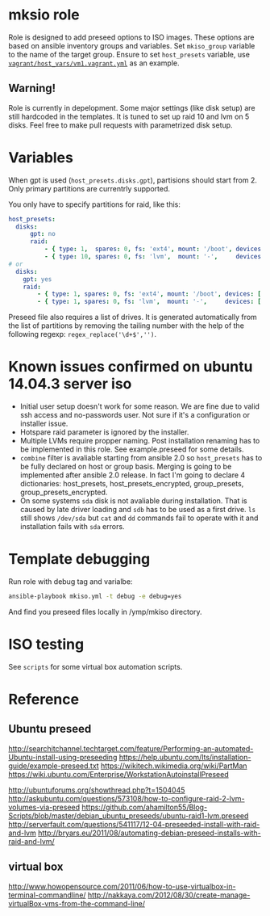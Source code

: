 # mksio role

Role is designed to add preseed options to ISO images. These options are based on ansible inventory groups and variables. Set ```mkiso_group``` variable to the name of the target group. Ensure to set ```host_presets``` variable, use [```vagrant/host_vars/vm1.vagrant.yml```](https://github.com/gitinsky/ansible-role-mkiso/blob/master/vagrant/host_vars/vm1.vagrant.yml) as an example.

## Warning!
Role is currently in depelopment. Some major settings (like disk setup) are still hardcoded in the templates. It is tuned to set up raid 10 and lvm on 5 disks. Feel free to make pull requests with parametrized disk setup.

# Variables

When gpt is used (```host_presets.disks.gpt```), partisions should start from 2. Only primary partitions are currentrly supported.

You only have to specify partitions for raid, like this:

```yml
host_presets:
  disks:
      gpt: no
      raid:
          - { type: 1,  spares: 0, fs: 'ext4', mount: '/boot', devices: ['sdb1', 'sdc1', 'sdd1', 'sde1', 'sdf1'] }
          - { type: 10, spares: 0, fs: 'lvm',  mount: '-',     devices: ['sdb2', 'sdc2', 'sdd2', 'sde2', 'sdf2'] }
# or
  disks:
    gpt: yes
    raid:
        - { type: 1, spares: 0, fs: 'ext4', mount: '/boot', devices: ['sda2', 'sdb2', 'sdc2'] }
        - { type: 1, spares: 0, fs: 'lvm',  mount: '-',     devices: ['sdb3', 'sdc3'] }

```

Preseed file also requires a list of drives. It is generated automatically from the list of partitions by removing the tailing number with the help of the following regexp: ```regex_replace('\d+$','')```.

# Known issues confirmed on ubuntu 14.04.3 server iso

- Initial user setup doesn't work for some reason. We are fine due to valid ssh access and no-passwords user. Not sure if it's a configuration or installer issue.
- Hotspare raid parameter is ignored by the installer.
- Multiple LVMs require propper naming. Post installation renaming has to be implemented in this role. See example.preseed for some details.
- ```combine``` filter is avaliable starting from ansible 2.0 so ```host_presets``` has to be fully declared on host or group basis. Merging is going to be implemented after ansible 2.0 release. In fact I'm going to declare 4 dictionaries: host_presets, host_presets_encrypted, group_presets, group_presets_encrypted.
- On some systems ```sda``` disk is not avaliable during installation. That is caused by late driver loading and ```sdb``` has to be used as a first drive. ```ls``` still shows ```/dev/sda``` but ```cat``` and ```dd``` commands fail to operate with it and installation fails with ```sda``` errors.

# Template debugging

Run role with debug tag and varialbe:

```bash
ansible-playbook mkiso.yml -t debug -e debug=yes
```

And find you preseed files locally in /ymp/mkiso directory.

# ISO testing

See ```scripts``` for some virtual box automation scripts.

# Reference
## Ubuntu preseed
http://searchitchannel.techtarget.com/feature/Performing-an-automated-Ubuntu-install-using-preseeding
https://help.ubuntu.com/lts/installation-guide/example-preseed.txt
https://wikitech.wikimedia.org/wiki/PartMan
https://wiki.ubuntu.com/Enterprise/WorkstationAutoinstallPreseed

http://ubuntuforums.org/showthread.php?t=1504045
http://askubuntu.com/questions/573108/how-to-configure-raid-2-lvm-volumes-via-preseed
https://github.com/ahamilton55/Blog-Scripts/blob/master/debian_ubuntu_preseeds/ubuntu-raid1-lvm.preseed
http://serverfault.com/questions/541117/12-04-preseeded-install-with-raid-and-lvm
http://bryars.eu/2011/08/automating-debian-preseed-installs-with-raid-and-lvm/


## virtual box
http://www.howopensource.com/2011/06/how-to-use-virtualbox-in-terminal-commandline/
http://nakkaya.com/2012/08/30/create-manage-virtualBox-vms-from-the-command-line/
